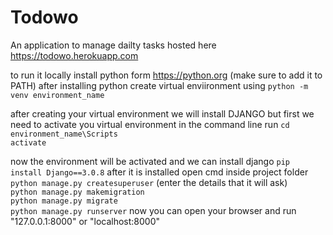 # Todowo
An application to manage dailty tasks
hosted here https://todowo.herokuapp.com

to run it locally install python form https://python.org (make sure to add it to PATH)
after installing python create virtual enviironment using 
```python -m venv environment_name```

after creating your virtual environment we will install DJANGO but first we need to activate you virtual environment
in the command line run
```cd environment_name\Scripts``` <br>
```activate```

now the environment will be activated and we can install django
```pip install Django==3.0.8```
after it is installed open cmd inside project folder
```python manage.py createsuperuser``` (enter the details that it will ask)<br>
```python manage.py makemigration``` <br>
```python manage.py migrate```<br>
```python manage.py runserver```
now you can open your browser and run "127.0.0.1:8000" or "localhost:8000"
